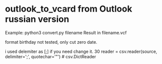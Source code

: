 # outlook_to_vcard from Outlook russian version
Example: python3 convert.py filename
Result in filename.vcf

format birthday not tested, only cut zero date.

i used delemiter as [;] if you need change it.
30 reader = csv.reader(source, delimiter=';', quotechar='"') # csv.DictReader
